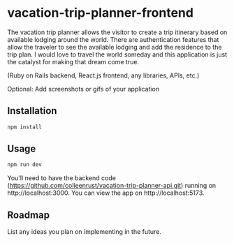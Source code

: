 # vacation-trip-planner-frontend


The vacation trip planner allows the visitor to create a trip itinerary based on available lodging around the world. There are authentication features that allow the traveler to see the available lodging and add the residence to the trip plan. I would love to travel the world someday and this application is just the catalyst for making that dream come true.


(Ruby on Rails backend, React.js frontend, any libraries, APIs, etc.)

Optional: Add screenshots or gifs of your application

## Installation

```bash
npm install
```

## Usage

```bash
npm run dev
```

You'll need to have the backend code (https://github.com/colleenrust/vacation-trip-planner-api.git) running on http://localhost:3000.
You can view the app on http://localhost:5173.

## Roadmap

List any ideas you plan on implementing in the future.
